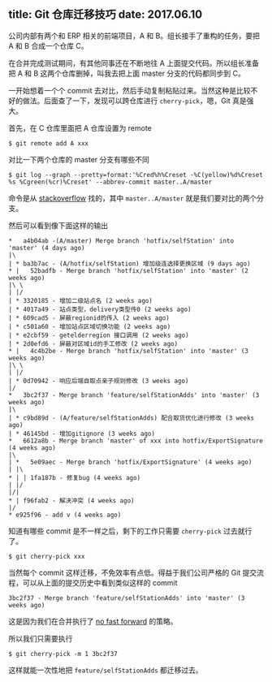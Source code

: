 title: Git 仓库迁移技巧
date: 2017.06.10
---

公司内部有两个和 ERP 相关的前端项目，A 和 B。组长接手了重构的任务，要把 A 和 B 合成一个仓库 C。

在合并完成测试期间，有其他同事还在不断地往 A 上面提交代码。所以组长准备把 A 和 B 这两个仓库删掉，叫我去把上面 master 分支的代码都同步到 C。

一开始想着一个个 commit 去对比，然后手动复制粘贴过来。当然这种是比较不好的做法。后面查了一下，发现可以跨仓库进行 `cherry-pick`，嗯，Git 真是强大。

首先，在 C 仓库里面把 A 仓库设置为 remote

```
$ git remote add A xxx
```

对比一下两个仓库的 master 分支有哪些不同

```
$ git log --graph --pretty=format:'%Cred%h%Creset -%C(yellow)%d%Creset %s %Cgreen(%cr)%Creset' --abbrev-commit master..A/master
```

命令是从 [stackoverflow](https://stackoverflow.com/questions/13965391/how-do-i-see-the-commit-differences-between-branches-in-git) 找的，其中 `master..A/master` 就是我们要对比的两个分支。

然后可以看到像下面这样的输出

```
*   a4b04ab -(A/master) Merge branch 'hotfix/selfStation' into 'master' (4 days ago)
|\
| * ba3b7ac - (A/hotfix/selfStation) 增加级连选择更换区域 (9 days ago)
* |   52badfb - Merge branch 'hotfix/selfStation' into 'master' (2 weeks ago)
|\ \
| |/
| * 3320185 - 增加二级站点名 (2 weeks ago)
| * 4017a49 - 站点类型，delivery类型传0 (2 weeks ago)
| * 609cad5 - 屏蔽regionid的传入 (2 weeks ago)
| * c501a60 - 增加站点区域切换功能 (2 weeks ago)
| * e2cbf59 - getelderregion 接口调用 (2 weeks ago)
| * 2d0efd6 - 屏蔽对区域id的手工修改 (2 weeks ago)
* |   4c4b2be - Merge branch 'hotfix/selfStation' into 'master' (3 weeks ago)
|\ \
| |/
| * 0d70942 - 响应后端自取点亲子规则修改 (3 weeks ago)
|/
*   3bc2f37 - Merge branch 'feature/selfStationAdds' into 'master' (3 weeks ago)
|\
| * c9bd89d - (A/feature/selfStationAdds) 配合取货优化进行修改 (3 weeks ago)
| * 46145bd - 增加gitignore (3 weeks ago)
*   6612a8b - Merge branch 'master' of xxx into hotfix/ExportSignature (4 weeks ago)
|\
| *   5e09aec - Merge branch 'hotfix/ExportSignature' (4 weeks ago)
| |\
* | | 1fa187b - 修复bug (4 weeks ago)
| |/
|/|
* | f96fab2 - 解决冲突 (4 weeks ago)
|/
* e925f96 - add v (4 weeks ago)
```

知道有哪些 commit 是不一样之后，剩下的工作只需要 `cherry-pick` 过去就行了。

```
$ git cherry-pick xxx
```

当然每个 commit 这样迁移，不免效率有点低。得益于我们公司严格的 Git 提交流程，可以从上面的提交历史中看到类似这样的 commit

```
3bc2f37 - Merge branch 'feature/selfStationAdds' into 'master' (3 weeks ago)
```

这是因为我们在合并执行了 [no fast forward](https://stackoverflow.com/questions/9069061/what-is-the-difference-between-git-merge-and-git-merge-no-ff) 的策略。

所以我们只需要执行

```
$ git cherry-pick -m 1 3bc2f37
```

这样就能一次性地把 `feature/selfStationAdds` 都迁移过去。
